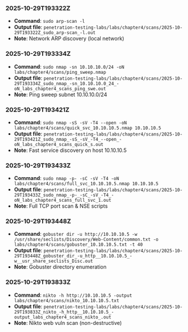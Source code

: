 ### 2025-10-29T193322Z
- **Command**: `sudo arp-scan -l`
- **Output file**: `penetration-testing-labs/labs/chapter4/scans/2025-10-29T193322Z_sudo_arp-scan_-l.out`
- **Note**: Network ARP discovery (local network)

### 2025-10-29T193334Z
- **Command**: `sudo nmap -sn 10.10.10.0/24 -oN labs/chapter4/scans/ping_sweep.nmap`
- **Output file**: `penetration-testing-labs/labs/chapter4/scans/2025-10-29T193334Z_sudo_nmap_-sn_10.10.10.0_24_-oN_labs_chapter4_scans_ping_swe.out`
- **Note**: Ping sweep subnet 10.10.10.0/24

### 2025-10-29T193421Z
- **Command**: `sudo nmap -sS -sV -T4 --open -oN labs/chapter4/scans/quick_svc_10.10.10.5.nmap 10.10.10.5`
- **Output file**: `penetration-testing-labs/labs/chapter4/scans/2025-10-29T193421Z_sudo_nmap_-sS_-sV_-T4_--open_-oN_labs_chapter4_scans_quick_s.out`
- **Note**: Fast service discovery on host 10.10.10.5

### 2025-10-29T193433Z
- **Command**: `sudo nmap -p- -sC -sV -T4 -oN labs/chapter4/scans/full_svc_10.10.10.5.nmap 10.10.10.5`
- **Output file**: `penetration-testing-labs/labs/chapter4/scans/2025-10-29T193433Z_sudo_nmap_-p-_-sC_-sV_-T4_-oN_labs_chapter4_scans_full_svc_1.out`
- **Note**: Full TCP port scan & NSE scripts

### 2025-10-29T193448Z
- **Command**: `gobuster dir -u http://10.10.10.5 -w /usr/share/seclists/Discovery/Web-Content/common.txt -o labs/chapter4/scans/gobuster_10.10.10.5.txt -t 40`
- **Output file**: `penetration-testing-labs/labs/chapter4/scans/2025-10-29T193448Z_gobuster_dir_-u_http__10.10.10.5_-w__usr_share_seclists_Disc.out`
- **Note**: Gobuster directory enumeration

### 2025-10-29T193833Z
- **Command**: `nikto -h http://10.10.10.5 -output labs/chapter4/scans/nikto_10.10.10.5.txt`
- **Output file**: `penetration-testing-labs/labs/chapter4/scans/2025-10-29T193833Z_nikto_-h_http__10.10.10.5_-output_labs_chapter4_scans_nikto_.out`
- **Note**: Nikto web vuln scan (non-destructive)


